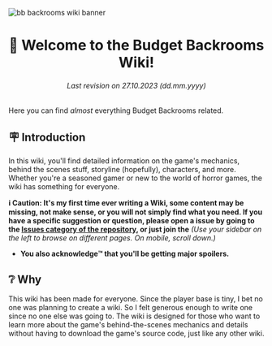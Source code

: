![bb backrooms wiki banner](https://user-images.githubusercontent.com/32200281/219977628-50921c10-f8d6-41d5-b999-47698613b591.png)
<div align="center">

# 📔 Welcome to the Budget Backrooms Wiki!
###### Last revision on 27.10.2023 (dd.mm.yyyy)
</div>

Here you can find *almost* everything Budget Backrooms related.

## 🪧 Introduction
In this wiki, you'll find detailed information on the game's mechanics, behind the scenes stuff, storyline (hopefully), characters, and more. Whether you're a seasoned gamer or new to the world of horror games, the wiki has something for everyone.

**ℹ Caution: It's my first time ever writing a Wiki, some content may be missing, not make sense, or you will not simply find what you need.
If you have a specific suggestion or question, please open a issue by going to the [Issues category of the repository](https://github.com/DavidJoacaRo/Budget-Backrooms/issues), or just join the**
*(Use your sidebar on the left to browse on different pages. On mobile, scroll down.)*
* **You also acknowledge™️ that you'll be getting major spoilers.**

## ❔ Why
This wiki has been made for everyone. Since the player base is tiny, I bet no one was planning to create a wiki. So I felt generous enough to write one since no one else was going to. The wiki is designed for those who want to learn more about the game's behind-the-scenes mechanics and details without having to download the game's source code, just like any other wiki.